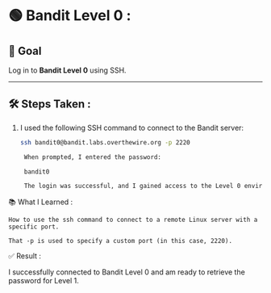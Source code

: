 # 🟢 Bandit Level 0 :

## 🧠 Goal
Log in to **Bandit Level 0** using SSH.

---

## 🛠️ Steps Taken :

1. I used the following SSH command to connect to the Bandit server:
   ```bash
   ssh bandit0@bandit.labs.overthewire.org -p 2220

    When prompted, I entered the password:

    bandit0

    The login was successful, and I gained access to the Level 0 environment.

📚 What I Learned :

    How to use the ssh command to connect to a remote Linux server with a specific port.

    That -p is used to specify a custom port (in this case, 2220).

✅ Result : 

I successfully connected to Bandit Level 0 and am ready to retrieve the password for Level 1.



